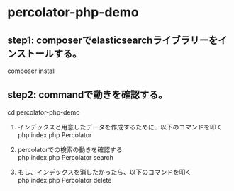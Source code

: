 # percolator-php-demo
## step1: composerでelasticsearchライブラリーをインストールする。
composer install
## step2: commandで動きを確認する。
cd percolator-php-demo
1. インデックスと用意したデータを作成するために、以下のコマンドを叩く<br>
php index.php Percolator

2. percolatorでの検索の動きを確認する <br>
php index.php Percolator search

3. もし、インデックスを消したかったら、以下のコマンドを叩く<br>
php index.php Percolator delete

